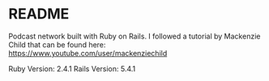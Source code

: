 # README


Podcast network built with Ruby on Rails. I followed a tutorial by Mackenzie Child that can be  found here: https://www.youtube.com/user/mackenziechild

Ruby Version: 2.4.1
Rails Version: 5.4.1
